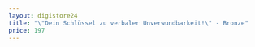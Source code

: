 ```yaml
---
layout: digistore24
title: "\"Dein Schlüssel zu verbaler Unverwundbarkeit!\" - Bronze"
price: 197
---
```

